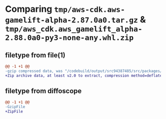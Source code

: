 # Comparing `tmp/aws-cdk.aws-gamelift-alpha-2.87.0a0.tar.gz` & `tmp/aws_cdk.aws_gamelift_alpha-2.88.0a0-py3-none-any.whl.zip`

## filetype from file(1)

```diff
@@ -1 +1 @@
-gzip compressed data, was "/codebuild/output/src94387485/src/packages/@aws-cdk/aws-gamelift-alpha/dist/python/aws-cdk.aws-gamelift-alpha-2.87.0a0.tar", last modified: Thu Jul  6 16:50:46 2023, max compression
+Zip archive data, at least v2.0 to extract, compression method=deflate
```

## filetype from diffoscope

```diff
@@ -1 +1 @@
-GzipFile
+ZipFile
```

